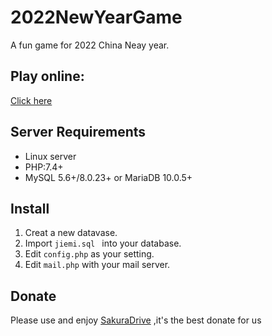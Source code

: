 # 2022NewYearGame
A fun game for 2022 China Neay year.

## Play online:

[Click here](https://2022games.geekteam.top)


## Server Requirements
- Linux server
- PHP:7.4+
- MySQL 5.6+/8.0.23+ or MariaDB 10.0.5+

## Install

1. Creat a new datavase.
2. Import `` jiemi.sql  ``  into your database.
3. Edit `` config.php `` as your setting.
4. Edit `` mail.php `` with your mail server.

## Donate
Please use and enjoy [SakuraDrive](https://sakura-bbs.cn) ,it's the best donate for us
